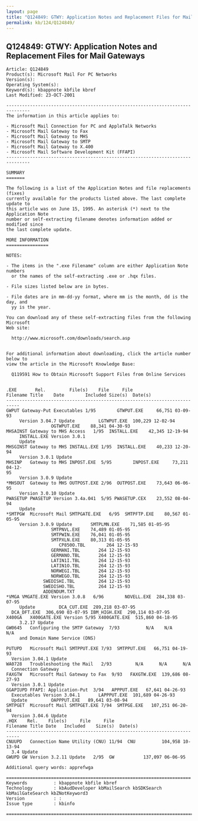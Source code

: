 ```yaml
---
layout: page
title: "Q124849: GTWY: Application Notes and Replacement Files for Mail Gateways"
permalink: kb/124/Q124849/
---
```


## Q124849: GTWY: Application Notes and Replacement Files for Mail Gateways

	Article: Q124849
	Product(s): Microsoft Mail For PC Networks
	Version(s): 
	Operating System(s): 
	Keyword(s): kbappnote kbfile kbref
	Last Modified: 23-OCT-2001
	
	-------------------------------------------------------------------------------
	The information in this article applies to:
	
	- Microsoft Mail Connection for PC and AppleTalk Networks 
	- Microsoft Mail Gateway to Fax 
	- Microsoft Mail Gateway to MHS 
	- Microsoft Mail Gateway to SMTP 
	- Microsoft Mail Gateway to X.400 
	- Microsoft Mail Software Development Kit (FFAPI) 
	-------------------------------------------------------------------------------
	
	SUMMARY
	=======
	
	The following is a list of the Application Notes and file replacements (fixes)
	currently available for the products listed above. The last complete update to
	this article was on June 15, 1995. An asterisk (*) next to the Application Note
	number or self-extracting filename denotes information added or modified since
	the last complete update.
	
	MORE INFORMATION
	================
	
	NOTES:
	
	- The items in the ".exe Filename" column are either Application Note numbers
	  or the names of the self-extracting .exe or .hqx files.
	
	- File sizes listed below are in bytes.
	
	- File dates are in mm-dd-yy format, where mm is the month, dd is the day, and
	  yy is the year.
	
	You can download any of these self-extracting files from the following Microsoft
	Web site:
	
	  http://www.microsoft.com/downloads/search.asp
	
	
	For additional information about downloading, click the article number below to
	view the article in the Microsoft Knowledge Base:
	
	  Q119591 How to Obtain Microsoft Support Files from Online Services
	
	
	.EXE       Rel.         File(s)    File     File
	Filename Title    Date        Included Size(s)  Date(s)
	---------------------------------------------------------------------------
	GWPUT Gateway-Put Executables 1/95        GTWPUT.EXE     66,751 03-09-93
	     Version 3.04.7 Update         LGTWPUT.EXE  100,229 12-02-94
	                 OGTWPUT.EXE    88,341 04-30-93
	MHSAINST Gateway to MHS Access   1/95  INSTALL.EXE    42,345 12-19-94
	     INSTALL.EXE Version 3.0.1
	     Update
	MHSGINST Gateway to MHS INSTALL.EXE 1/95  INSTALL.EXE    40,233 12-20-94
	     Version 3.0.1 Update
	MHSINP   Gateway to MHS INPOST.EXE  5/95        INPOST.EXE     73,211 04-12-
	95
	     Version 3.0.9 Update
	*MHSOUT  Gateway to MHS OUTPOST.EXE 2/96  OUTPOST.EXE    73,643 06-06-95
	     Version 3.0.10 Update
	PWASETUP PWASETUP Version 3.4a.041  5/95 PWASETUP.CEX    23,552 08-04-94
	     Update
	*SMTPGW  Microsoft Mail SMTPGATE.EXE   6/95  SMTPFTP.EXE    80,567 01-05-95
	     Version 3.0.9 Update       SMTPLMN.EXE    71,585 01-05-95
	                 SMTPNVL.EXE    74,489 01-05-95
	                 SMTPWIN.EXE    76,041 01-05-95
	                 SMTPXLN.EXE    80,313 01-05-95
	                    CP850O.TBL        264 12-15-93
	                 GERMANI.TBL       264 12-15-93
	                 GERMANO.TBL       264 12-15-93
	                 LATIN1I.TBL       264 12-15-93
	                 LATIN1O.TBL       264 12-15-93
	                 NORWEGI.TBL       264 12-15-93
	                 NORWEGO.TBL       264 12-15-93
	              SWEDISHI.TBL         264 12-15-93
	              SWEDISHO.TBL         264 12-15-93
	              ADDENDUM.TXT
	*VMGA VMGATE.EXE Version 3.0.8   6/96        NOVELL.EXE  284,338 03-07-95
	     Update         DCA_CUT.EXE  289,218 03-07-95
	  DCA_DFT.EXE  306,690 03-07-95 IBM_HIGH.EXE  290,114 03-07-95
	X400GA   X400GATE.EXE Version 5/95 X400GATE.EXE  515,860 04-18-95
	     3.2.17 Update
	GW0645   Configuring the SMTP Gateway  7/93          N/A    N/A      N/A
	     and Domain Name Service (DNS)
	
	PUTUPD   Microsoft Mail SMTPPUT.EXE 7/93  SMTPPUT.EXE   66,751 04-19-93
	  Version 3.04.1 Update
	WA0728   Troubleshooting the Mail   2/93         N/A      N/A      N/A
	  Connection Gateway
	FAXGTW   Microsoft Mail Gateway to Fax  9/93   FAXGTW.EXE  139,686 08-27-93
	  Version 3.0.1 Update
	GGAPIUPD FFAPI: Application-Put  3/94   APPPUT.EXE   67,641 04-26-93
	  Executables Version 3.04.1       LAPPPUT.EXE  101,689 04-26-93
	  Update         OAPPPUT.EXE   89,641 03-08-94
	SMTPGET  Microsoft Mail SMTPGET.EXE 7/94  SMTPGE.EXE   107,251 06-20-94
	  Version 3.04.6 Update
	.HQX    Rel.    File(s)     File     File
	Filename Title Date   Included    Size(s)  Date(s)
	---------------------------------------------------------------------------
	CNUUPD   Connection Name Utility (CNU) 11/94  CNU          104,958 10-13-94
	  3.4 Update
	GWUPD GW Version 3.2.11 Update   2/95  GW           137,097 06-06-95
	
	Additional query words: apprefwga
	
	======================================================================
	Keywords          : kbappnote kbfile kbref 
	Technology        : kbAudDeveloper kbMailSearch kbSDKSearch kbMailGateSearch kbZNotKeyword3
	Version           : :
	Issue type        : kbinfo
	
	=============================================================================
	
